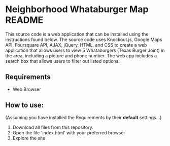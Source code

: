 # Neighborhood Whataburger Map README
This source code is a web application that can be installed using the instructions found below. The source code uses Knockout.js, Google Maps API, Foursquare API, AJAX, jQuery, HTML, and CSS  to create a web application that allows users to view 5 Whataburgers (Texas Burger Joint) in the area, including a picture and phone number. The web app
includes a search box that allows users to filter out listed options.

## Requirements
* Web Browser 

## How to use:
(Assuming you have installed the Requirements by their **default** settings...)
1. Download all files from this repository.
2. Open the file 'index.html' with your preferred browser
3. Explore the site


